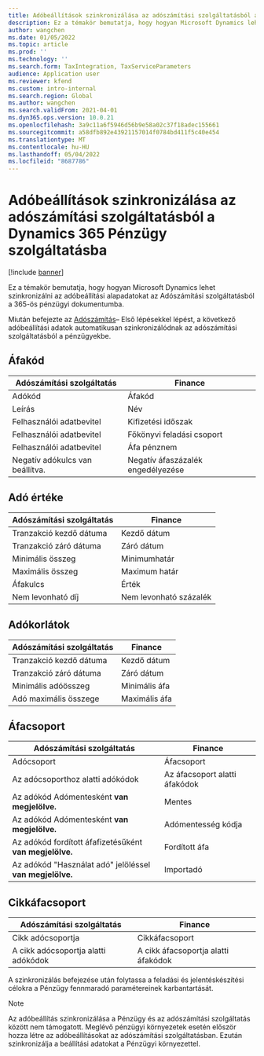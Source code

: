 ```yaml
---
title: Adóbeállítások szinkronizálása az adószámítási szolgáltatásból a Dynamics 365 Pénzügy szolgáltatásba
description: Ez a témakör bemutatja, hogy hogyan Microsoft Dynamics lehet szinkronizálni az adóbeállítási alapadatokat az Adószámítási szolgáltatásból a 365-ös pénzügyi dokumentumba.
author: wangchen
ms.date: 01/05/2022
ms.topic: article
ms.prod: ''
ms.technology: ''
ms.search.form: TaxIntegration, TaxServiceParameters
audience: Application user
ms.reviewer: kfend
ms.custom: intro-internal
ms.search.region: Global
ms.author: wangchen
ms.search.validFrom: 2021-04-01
ms.dyn365.ops.version: 10.0.21
ms.openlocfilehash: 3a9c11a6f5946d56b9e58a02c37f18adec155661
ms.sourcegitcommit: a58dfb892e43921157014f0784bd411f5c40e454
ms.translationtype: MT
ms.contentlocale: hu-HU
ms.lasthandoff: 05/04/2022
ms.locfileid: "8687786"
---
```

# <a name="sync-the-tax-setup-from-the-tax-calculation-service-to-dynamics-365-finance"></a>Adóbeállítások szinkronizálása az adószámítási szolgáltatásból a Dynamics 365 Pénzügy szolgáltatásba

[!include [banner](../includes/banner.md)]

Ez a témakör bemutatja, hogy hogyan Microsoft Dynamics lehet szinkronizálni az adóbeállítási alapadatokat az Adószámítási szolgáltatásból a 365-ös pénzügyi dokumentumba.

Miután befejezte az [Adószámítás](global-get-started-with-tax-calculation-service.md)– Első lépésekkel lépést, a következő adóbeállítási adatok automatikusan szinkronizálódnak az adószámítási szolgáltatásból a pénzügyekbe.

## <a name="sales-tax-code"></a>Áfakód

| Adószámítási szolgáltatás           | Finance                             |
| --------------------------------- | ----------------------------------- |
| Adókód                          | Áfakód                      |
| Leírás                       | Név                                |
| Felhasználói adatbevitel                        | Kifizetési időszak                   |
| Felhasználói adatbevitel                        | Főkönyvi feladási csoport                |
| Felhasználói adatbevitel                        | Áfa pénznem                  |
| Negatív adókulcs van beállítva. | Negatív áfaszázalék engedélyezése |

## <a name="tax-value"></a>Adó értéke

| Adószámítási szolgáltatás | Finance                   |
| ----------------------- | ------------------------- |
| Tranzakció kezdő dátuma   | Kezdő dátum                 |
| Tranzakció záró dátuma     | Záró dátum                   |
| Minimális összeg          | Minimumhatár             |
| Maximális összeg          | Maximum határ             |
| Áfakulcs                | Érték                     |
| Nem levonható díj     | Nem levonható százalék |

## <a name="tax-limits"></a>Adókorlátok

| Adószámítási szolgáltatás | Finance           |
| ----------------------- | ----------------- |
| Tranzakció kezdő dátuma   | Kezdő dátum         |
| Tranzakció záró dátuma     | Záró dátum           |
| Minimális adóösszeg      | Minimális áfa |
| Adó maximális összege      | Maximális áfa |

## <a name="sales-tax-group"></a>Áfacsoport

| Adószámítási szolgáltatás                         | Finance                                    |
| ----------------------------------------------- | ------------------------------------------ |
| Adócsoport                                       | Áfacsoport                            |
| Az adócsoporthoz alatti adókódok                  | Az áfacsoport alatti áfakódok |
| Az adókód Adómentesként **van megjelölve.**         | Mentes                                     |
| Az adókód Adómentesként **van megjelölve.**         | Adómentesség kódja                                |
| Az adókód fordított áfafizetésűként **van megjelölve.** | Fordított áfa                             |
| Az adókód "Használat adó" jelöléssel **van megjelölve.**        | Importadó                                    |

## <a name="item-sales-tax-group"></a>Cikkáfacsoport

| Adószámítási szolgáltatás             | Finance                                         |
| ----------------------------------- | ----------------------------------------------- |
| Cikk adócsoportja                      | Cikkáfacsoport                            |
| A cikk adócsoportja alatti adókódok | A cikk áfacsoportja alatti áfakódok |

A szinkronizálás befejezése után folytassa a feladási és jelentéskészítési célokra a Pénzügy fennmaradó paramétereinek karbantartását.

> [!NOTE]
> Az adóbeállítás szinkronizálása a Pénzügy és az adószámítási szolgáltatás között nem támogatott. Meglévő pénzügyi környezetek esetén először hozza létre az adóbeállításokat az adószámítási szolgáltatásban. Ezután szinkronizálja a beállítási adatokat a Pénzügyi környezettel.

